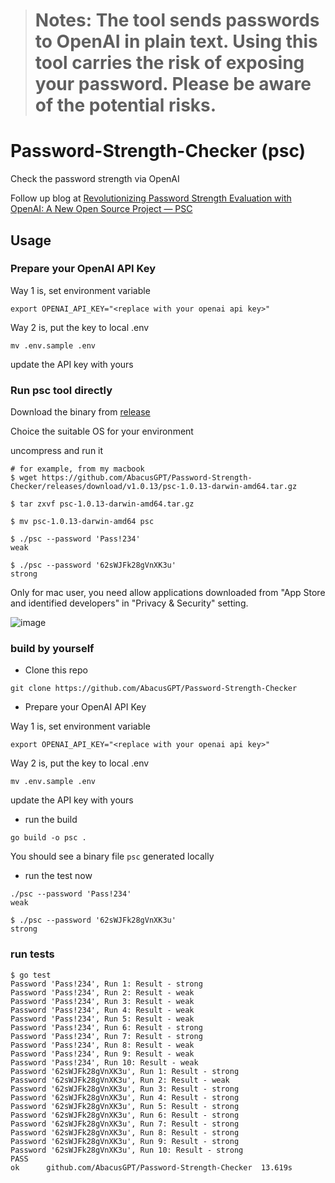 ># Notes: The tool sends passwords to OpenAI in plain text. Using this tool carries the risk of exposing your password. Please be aware of the potential risks.

# Password-Strength-Checker (psc)

Check the password strength via OpenAI

Follow up blog at [Revolutionizing Password Strength Evaluation with OpenAI: A New Open Source Project — PSC](https://towardsdev.com/revolutionizing-password-strength-evaluation-with-openai-a-new-open-source-project-psc-83a63af32bb6)

## Usage

### Prepare your OpenAI API Key

Way 1 is, set environment variable
```
export OPENAI_API_KEY="<replace with your openai api key>"
```

Way 2 is, put the key to local .env
```
mv .env.sample .env
```

update the API key with yours

### Run psc tool directly

Download the binary from [release](https://github.com/AbacusGPT/Password-Strength-Checker/releases)

Choice the suitable OS for your environment

uncompress and run it
```
# for example, from my macbook
$ wget https://github.com/AbacusGPT/Password-Strength-Checker/releases/download/v1.0.13/psc-1.0.13-darwin-amd64.tar.gz 

$ tar zxvf psc-1.0.13-darwin-amd64.tar.gz

$ mv psc-1.0.13-darwin-amd64 psc

$ ./psc --password 'Pass!234'
weak

$ ./psc --password '62sWJFk28gVnXK3u'
strong
```

Only for mac user, you need allow applications downloaded from "App Store and identified developers" in "Privacy & Security" setting.

![image](https://github.com/AbacusGPT/Password-Strength-Checker/assets/8954908/56f9c668-550b-47f0-9710-c2dde4e91444)


### build by yourself

* Clone this repo

```
git clone https://github.com/AbacusGPT/Password-Strength-Checker
```

* Prepare your OpenAI API Key

Way 1 is, set environment variable
```
export OPENAI_API_KEY="<replace with your openai api key>"
```

Way 2 is, put the key to local .env
```
mv .env.sample .env
```

update the API key with yours

* run the build

```
go build -o psc .
```

You should see a binary file `psc` generated locally

* run the test now
```
./psc --password 'Pass!234'
weak

$ ./psc --password '62sWJFk28gVnXK3u'
strong
```

### run tests
```
$ go test
Password 'Pass!234', Run 1: Result - strong
Password 'Pass!234', Run 2: Result - weak
Password 'Pass!234', Run 3: Result - weak
Password 'Pass!234', Run 4: Result - weak
Password 'Pass!234', Run 5: Result - weak
Password 'Pass!234', Run 6: Result - strong
Password 'Pass!234', Run 7: Result - strong
Password 'Pass!234', Run 8: Result - weak
Password 'Pass!234', Run 9: Result - weak
Password 'Pass!234', Run 10: Result - weak
Password '62sWJFk28gVnXK3u', Run 1: Result - strong
Password '62sWJFk28gVnXK3u', Run 2: Result - weak
Password '62sWJFk28gVnXK3u', Run 3: Result - strong
Password '62sWJFk28gVnXK3u', Run 4: Result - strong
Password '62sWJFk28gVnXK3u', Run 5: Result - strong
Password '62sWJFk28gVnXK3u', Run 6: Result - strong
Password '62sWJFk28gVnXK3u', Run 7: Result - strong
Password '62sWJFk28gVnXK3u', Run 8: Result - strong
Password '62sWJFk28gVnXK3u', Run 9: Result - strong
Password '62sWJFk28gVnXK3u', Run 10: Result - strong
PASS
ok  	github.com/AbacusGPT/Password-Strength-Checker	13.619s
```
